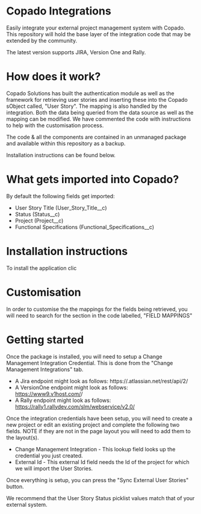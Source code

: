 # Copado Integrations
Easily integrate your external project management system with Copado.  This repository will hold the base layer of the integration code that may be extended by the community.

The latest version supports JIRA, Version One and Rally.

# How does it work?
Copado Solutions has built the authentication module as well as the framework for retrieving user stories and inserting these into the Copado sObject called, "User Story".  The mapping is also handled by the integration.  Both the data being queried from the data source as well as the mapping can be modified.  We have commented the code with instructions to help with the customisation process.

The code & all the components are contained in an unmanaged package and available within this repository as a backup.

Installation instructions can be found below.

# What gets imported into Copado?
By default the following fields get imported:
- User Story Title (User_Story_Title__c)
- Status (Status__c)
- Project (Project__c)
- Functional Specifications (Functional_Specifications__c)

# Installation instructions
To install the application clic

# Customisation
In order to customise the the mappings for the fields being retrieved, you will need to search for the section in the code labelled, "FIELD MAPPINGS"

# Getting started
Once the package is installed, you will need to setup a Change Management Integration Credential.
This is done from the "Change Management Integrations" tab.
- A Jira endpoint might look as follows: https://<COMPANAY DOMAIN NAME>.atlassian.net/rest/api/2/
- A VersionOne endpoint might look as follows: https://www9.v1host.com/<COMPANDY NAME>/
- A Rally endpoint might look as follows: https://rally1.rallydev.com/slm/webservice/v2.0/

Once the integration credentials have been setup, you will need to create a new project or edit an existing project and complete the following two fields. NOTE if they are not in the page layout you will need to add them to the layout(s).
- Change Management Integration - This lookup field looks up the credential you just created.
- External Id - This external Id field needs the Id of the project for which we will import the User Stories.

Once everything is setup, you can press the "Sync External User Stories" button.

We recommend that the User Story Status picklist values match that of your external system.


